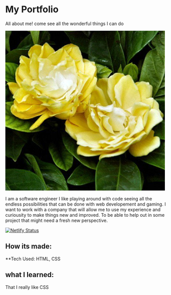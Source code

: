# My Portfolio 
All about me! come see all the wonderful things I can do


![](Images/yellow%20gardenia.jpg)

I am a software engineer I like playing around with code seeing all the endless possibilities that can be done with web developement and gaming. I want to work with a company that will allow me to use my experience and curiousity to make things new and improved. To be able to help out in some project that might need a fresh new perspective.

[![Netlify Status](https://api.netlify.com/api/v1/badges/33128043-331f-4b73-8746-81e6966ba175/deploy-status)](https://app.netlify.com/sites/thunderous-dragon-44820b/deploys)

## How its made:
**Tech Used: HTML, CSS

## what I learned:
That I really like CSS
